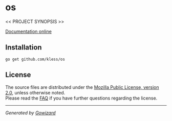 os
==
<< PROJECT SYNOPSIS >>

[Documentation online](http://godoc.org/github.com/kless/os)

## Installation

	go get github.com/kless/os

## License

The source files are distributed under the [Mozilla Public License, version 2.0](http://mozilla.org/MPL/2.0/),
unless otherwise noted.  
Please read the [FAQ](http://www.mozilla.org/MPL/2.0/FAQ.html)
if you have further questions regarding the license.

* * *
*Generated by [Gowizard](https://github.com/kless/wizard)*
